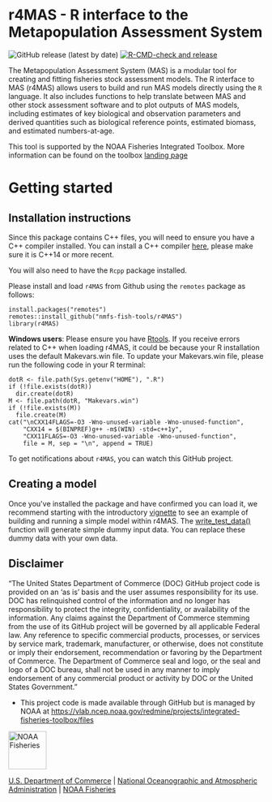 # r4MAS - R interface to the Metapopulation Assessment System

![GitHub release (latest by date)](https://img.shields.io/github/v/release/nmfs-fish-tools/r4MAS) 
[![R-CMD-check and release](https://github.com/nmfs-fish-tools/r4MAS/actions/workflows/R-CMD-check-and-Release.yml/badge.svg)](https://github.com/nmfs-fish-tools/r4MAS/actions/workflows/R-CMD-check-and-Release.yml)

The Metapopulation Assessment System (MAS) is a modular tool for creating and fitting fisheries stock assessment models. The R interface to MAS (r4MAS) allows users to build and run MAS models directly using the `R` language. It also includes functions to help translate between MAS and other stock assessment software and to plot outputs of MAS models, including estimates of key biological and observation parameters and derived quantities such as biological reference points, estimated biomass, and estimated numbers-at-age.

This tool is supported by the NOAA Fisheries Integrated Toolbox. More information can be found on the toolbox [landing page](https://nmfs-fish-tools.github.io/r4MAS/)

# Getting started

## Installation instructions
Since this package contains C++ files, you will need to ensure you have a C++ compiler installed. You can install a C++ compiler [here](https://clang.llvm.org/), please make sure it is C++14 or more recent.

You will also need to have the `Rcpp` package installed. 

Please install and load `r4MAS` from Github using the `remotes` package as follows:
```
install.packages("remotes")
remotes::install_github("nmfs-fish-tools/r4MAS")
library(r4MAS)
```

**Windows users**: Please ensure you have [Rtools](https://cran.r-project.org/bin/windows/Rtools/). If you receive errors related to C++ when loading r4MAS, it could be because your R installation uses the default Makevars.win file. To update your Makevars.win file, please run the following code in your R terminal:

```
dotR <- file.path(Sys.getenv("HOME"), ".R")
if (!file.exists(dotR)) 
  dir.create(dotR)
M <- file.path(dotR, "Makevars.win")
if (!file.exists(M)) 
  file.create(M)
cat("\nCXX14FLAGS=-O3 -Wno-unused-variable -Wno-unused-function",
    "CXX14 = $(BINPREF)g++ -m$(WIN) -std=c++1y",
    "CXX11FLAGS=-O3 -Wno-unused-variable -Wno-unused-function",
    file = M, sep = "\n", append = TRUE)
```
To get notifications about `r4MAS`, you can watch this GitHub project.

## Creating a model
Once you've installed the package and have confirmed you can load it, we recommend starting with the introductory [vignette](vignettes/001_Introduction.Rmd) to see an example of building and running a simple model within r4MAS. The [write_test_data()](R/write_test_data.R) function will generate simple dummy input data. You can replace these dummy data with your own data.


## Disclaimer

“The United States Department of Commerce (DOC) GitHub project code is provided on an ‘as is’ basis and the user assumes responsibility for its use. DOC has relinquished control of the information and no longer has responsibility to protect the integrity, confidentiality, or availability of the information. Any claims against the Department of Commerce stemming from the use of its GitHub project will be governed by all applicable Federal law. Any reference to specific commercial products, processes, or services by service mark, trademark, manufacturer, or otherwise, does not constitute or imply their endorsement, recommendation or favoring by the Department of Commerce. The Department of Commerce seal and logo, or the seal and logo of a DOC bureau, shall not be used in any manner to imply endorsement of any commercial product or activity by DOC or the United States Government.”

- This project code is made available through GitHub but is managed by NOAA at
 https://vlab.ncep.noaa.gov/redmine/projects/integrated-fisheries-toolbox/files

<img src="https://raw.githubusercontent.com/nmfs-general-modeling-tools/nmfspalette/main/man/figures/noaa-fisheries-rgb-2line-horizontal-small.png" height="75" alt="NOAA Fisheries"> 

[U.S. Department of Commerce](https://www.commerce.gov/) | [National Oceanographic and Atmospheric Administration](https://www.noaa.gov) | [NOAA Fisheries](https://www.fisheries.noaa.gov/)
